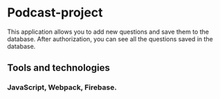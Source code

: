 # Podcast-project
This application allows you to add new questions and save them to the database. After authorization, you can see all the questions saved in the database.
## Tools and technologies
### JavaScript, Webpack, Firebase.
